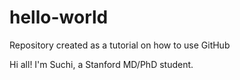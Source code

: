 # hello-world
Repository created as a tutorial on how to use GitHub

Hi all!  I'm Suchi, a Stanford MD/PhD student.
